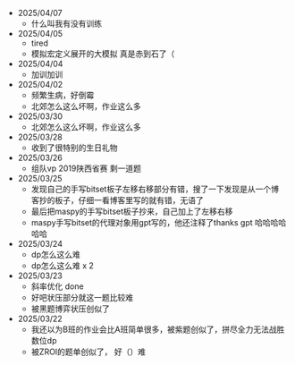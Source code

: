 - 2025/04/07
  - 什么叫我有没有训练
- 2025/04/05
  - tired
  - 模拟宏定义展开的大模拟 真是赤到石了（
- 2025/04/04
  - 加训加训
- 2025/04/02
  - 频繁生病，好倒霉
  - 北郊怎么这么坏啊，作业这么多
- 2025/03/30
  - 北郊怎么这么坏啊，作业这么多
- 2025/03/28
  - 收到了很特别的生日礼物
- 2025/03/26
  - 组队vp 2019陕西省赛 剩一道题
- 2025/03/25
  - 发现自己的手写bitset板子左移右移部分有错，搜了一下发现是从一个博客抄的板子，仔细一看博客里写的就有错，无语了
  - 最后把maspy的手写bitset板子抄来，自己加上了左移右移
  - maspy手写bitset的代理对象用gpt写的，他还注释了thanks gpt 哈哈哈哈哈哈
- 2025/03/24
  - dp怎么这么难 
  - dp怎么这么难 x 2 
- 2025/03/23 
  - 斜率优化 done
  - 好吧状压部分就这一题比较难
  - 被黑题博弈状压创似了
- 2025/03/22
  - 我还以为B班的作业会比A班简单很多，被紫题创似了，拼尽全力无法战胜数位dp
  - 被ZROI的题单创似了， 好（）难